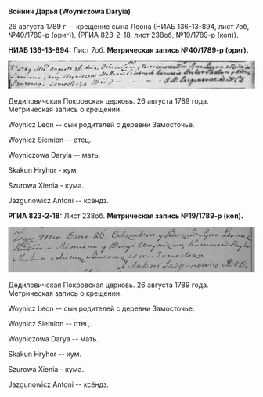 **Войнич Дарья (Woyniczowa Daryia)**

26 августа 1789 г -- крещение сына Леона (НИАБ 136-13-894, лист 7об,
№40/1789-р (ориг)), (РГИА 823-2-18, лист 238об, №19/1789-р (коп)).

**НИАБ 136-13-894:** Лист 7об. **Метрическая запись №40/1789-р (ориг).**

![](./media/a1cb02e9b73096be6db50697439490e66a99b4f7.png)

Дедиловичская Покровская церковь. 26 августа 1789 года. Метрическая
запись о крещении.

Woynicz Leon -- сын родителей с деревни Замосточье.

Woynicz Siemion -- отец.

Woyniczowa Daryia -- мать.

Skakun Hryhor - кум.

Szurowa Xienia - кума.

Jazgunowicz Antoni -- ксёндз.

**РГИА 823-2-18:** Лист 238об. **Метрическая запись №19/1789-р (коп).**

![](./media/b9693192c935f9fbfabd33c22a086e8c8b16f384.png)

Дедиловичская Покровская церковь. 26 августа 1789 года. Метрическая
запись о крещении.

Woynicz Leon -- сын родителей с деревни Замосточье.

Woyniсz Siemion -- отец.

Woyniczowa Darya -- мать.

Skakun Hryhor -- кум.

Szurowa Xienia - кума.

Jazgunowicz Antoni -- ксёндз.
